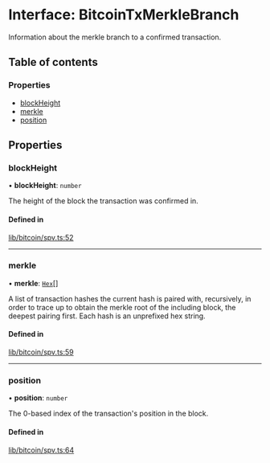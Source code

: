 # Interface: BitcoinTxMerkleBranch

Information about the merkle branch to a confirmed transaction.

## Table of contents

### Properties

- [blockHeight](BitcoinTxMerkleBranch.md#blockheight)
- [merkle](BitcoinTxMerkleBranch.md#merkle)
- [position](BitcoinTxMerkleBranch.md#position)

## Properties

### blockHeight

• **blockHeight**: `number`

The height of the block the transaction was confirmed in.

#### Defined in

[lib/bitcoin/spv.ts:52](https://github.com/threshold-network/tbtc-v2/blob/ntt-typescript/typescript/src/lib/bitcoin/spv.ts#L52)

___

### merkle

• **merkle**: [`Hex`](../classes/Hex.md)[]

A list of transaction hashes the current hash is paired with, recursively,
in order to trace up to obtain the merkle root of the including block,
the deepest pairing first. Each hash is an unprefixed hex string.

#### Defined in

[lib/bitcoin/spv.ts:59](https://github.com/threshold-network/tbtc-v2/blob/ntt-typescript/typescript/src/lib/bitcoin/spv.ts#L59)

___

### position

• **position**: `number`

The 0-based index of the transaction's position in the block.

#### Defined in

[lib/bitcoin/spv.ts:64](https://github.com/threshold-network/tbtc-v2/blob/ntt-typescript/typescript/src/lib/bitcoin/spv.ts#L64)
